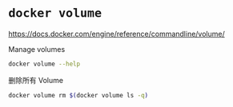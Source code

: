 # `docker volume`

<https://docs.docker.com/engine/reference/commandline/volume/>

Manage volumes

```bash
docker volume --help
```

删除所有 Volume

```bash
docker volume rm $(docker volume ls -q)
```
